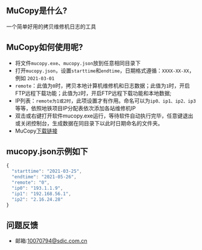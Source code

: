 ## MuCopy是什么?
一个简单好用的拷贝维修机日志的工具
## MuCopy如何使用呢?
* 将文件`mucopy.exe`、`mucopy.json`放到任意相同目录下
* 打开`mucopy.json`，设置`starttime`和`endtime`，日期格式遵循：`XXXX-XX-XX`，例如 `2021-03-01`
* `remote`：此值为`0`时，拷贝本地计算机维修机和日志数据；此值为`1`时，开启FTP远程下载功能；此值为`2`时，开启FTP远程下载功能和本地数据;
* IP列表：`remote为1或2时`，此项设置才有作用。命名可以为`ip0、ip1、ip2、ip3`等等，依照地铁项目IP分配表依次添加各站维修机IP
* 双击或右键打开软件mucopy.exe运行，等待软件自动执行完毕，任意键退出或关闭控制台，生成数据在同目录下以此时日期命名的文件夹。
* MuCopy[下载链接](https://github.com/qusseei/MuCopy/releases)
## mucopy.json示例如下
```javascript
{
  "starttime": "2021-03-25",
  "endtime": "2021-05-26",
  "remote": "0",
  "ip0": "193.1.1.9",
  "ip1": "192.168.56.1",
  "ip2": "2.16.24.28"
}
```
## 问题反馈
* 邮箱:10070794@sdic.com.cn

